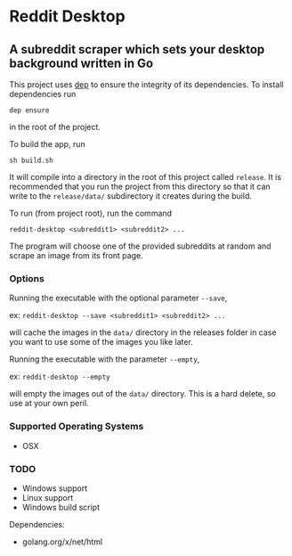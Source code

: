 # Reddit Desktop

A subreddit scraper which sets your desktop background
written in Go
---

This project uses [dep](https://github.com/golang/dep) to ensure the
integrity of its dependencies. To install dependencies run

`dep ensure`

in the root of the project.

To build the app, run

`sh build.sh`

It will compile into a directory in the root
of this project called `release`. It is recommended
that you run the project from this directory so
that it can write to the `release/data/` subdirectory
it creates during the build.

To run (from project root), run the command

`reddit-desktop <subreddit1> <subreddit2> ...`

The program will choose one of the provided
subreddits at random and scrape an image from
its front page.

### Options

Running the executable with the optional parameter `--save`,

ex: `reddit-desktop --save <subreddit1> <subreddit2> ...`

will cache the images in the `data/` directory
in the releases folder in case you want to
use some of the images you like later.

Running the executable with the parameter `--empty`,

ex: `reddit-desktop --empty`

will empty the images out of the `data/` directory.
This is a hard delete, so use at your own peril.

### Supported Operating Systems
- OSX

### TODO
- Windows support
- Linux support
- Windows build script

Dependencies:
- golang.org/x/net/html
